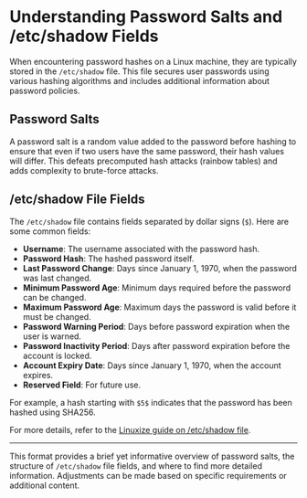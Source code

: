 # Understanding Password Salts and /etc/shadow Fields

When encountering password hashes on a Linux machine, they are typically stored in the `/etc/shadow` file. This file secures user passwords using various hashing algorithms and includes additional information about password policies.

## Password Salts

A password salt is a random value added to the password before hashing to ensure that even if two users have the same password, their hash values will differ. This defeats precomputed hash attacks (rainbow tables) and adds complexity to brute-force attacks.

## /etc/shadow File Fields

The `/etc/shadow` file contains fields separated by dollar signs (`$`). Here are some common fields:

- **Username**: The username associated with the password hash.
- **Password Hash**: The hashed password itself.
- **Last Password Change**: Days since January 1, 1970, when the password was last changed.
- **Minimum Password Age**: Minimum days required before the password can be changed.
- **Maximum Password Age**: Maximum days the password is valid before it must be changed.
- **Password Warning Period**: Days before password expiration when the user is warned.
- **Password Inactivity Period**: Days after password expiration before the account is locked.
- **Account Expiry Date**: Days since January 1, 1970, when the account expires.
- **Reserved Field**: For future use.

For example, a hash starting with `$5$` indicates that the password has been hashed using SHA256.

For more details, refer to the [Linuxize guide on /etc/shadow file](https://linuxize.com/post/etc-shadow-file/).

---

This format provides a brief yet informative overview of password salts, the structure of `/etc/shadow` file fields, and where to find more detailed information. Adjustments can be made based on specific requirements or additional content.
